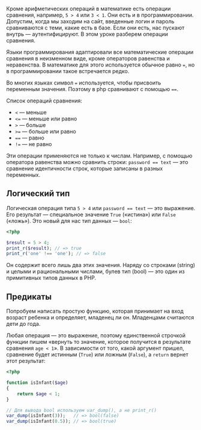 Кроме арифметических операций в математике есть операции сравнения, например, `5 > 4` или `3 < 1`. Они есть и в программировании. Допустим, когда мы заходим на сайт, введенные логин и пароль сравниваются с теми, какие есть в базе. Если они есть, нас пускают внутрь — аутентифицируют. В этом уроке разберем операции сравнения.

Языки программирования адаптировали все математические операции сравнения в неизменном виде, кроме операторов равенства и неравенства. В математике для этого используется обычное равно `=`, но в программировании такое встречается редко.

Во многих языках символ `=` используется, чтобы присвоить переменным значения. Поэтому в php сравнивают с помощью `==`.

Список операций сравнения:

* `<` — меньше
* `<=` — меньше или равно
* `>` — больше
* `>=` — больше или равно
* `==` — равно
* `!=` — не равно


Эти операции применяются не только к числам. Например, с помощью оператора равенства можно сравнить строки: `password == text` — это сравнение идентичности строк, которые записаны в разных переменных.

## Логический тип

Логическая операция типа `5 > 4` или `password == text` — это выражение. Его результат — специальное значение `True` («истина») или `False` («ложь»). Это новый для нас тип данных — `bool`:

```php
<?php

$result = 5 > 4;
print_r($result); // => true
print_r('one' !== 'one'); // => false
```

Он содержит всего лишь два этих значения. Наряду со строками (string) и целыми и рациональными числами, булев тип (bool) — это один из примитивных типов данных в PHP.

## Предикаты

Попробуем написать простую функцию, которая принимает на вход возраст ребенка и определяет, младенец ли он. Младенцами считаются дети до года.

Любая операция — это выражение, поэтому единственной строчкой функции пишем «вернуть то значение, которое получится в результате сравнения `age < 1`». В зависимости от того, какой аргумент пришел, сравнение будет истинным (`True`) или ложным (`False`), а `return` вернет этот результат:

```php
<?php

function isInfant($age)
{
    return $age < 1;
}

// Для вывода bool используем var_dump(), а не print_r()
var_dump(isInfant(3));   // => bool(false)
var_dump(isInfant(0.5)); // => bool(true)

```

